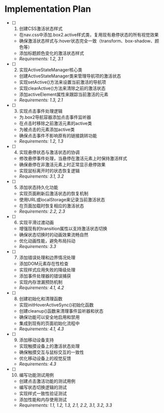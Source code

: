 # Implementation Plan

- [ ] 1. 创建CSS激活状态样式


  - 在nav.css中添加.box2.active样式类，复用现有悬停状态的所有视觉效果
  - 确保激活状态样式与:hover状态完全一致（transform、box-shadow、颜色等）
  - 添加标题颜色变化的激活状态样式
  - _Requirements: 1.2, 3.1_

- [ ] 2. 实现ActiveStateManager核心类
  - 创建ActiveStateManager类来管理导航项的激活状态
  - 实现setActive()方法来设置当前激活的导航项
  - 实现clearActive()方法来清除之前的激活状态
  - 添加activeElement属性来跟踪当前激活的元素
  - _Requirements: 1.3, 2.1_

- [ ] 3. 实现点击事件处理逻辑
  - 为.box2导航容器添加点击事件监听器
  - 在点击时移除之前激活元素的active类
  - 为被点击的元素添加active类
  - 确保点击事件不影响原有的链接跳转功能
  - _Requirements: 1.2, 1.3_

- [ ] 4. 实现悬停状态与激活状态的协调
  - 修改悬停事件处理，当悬停在激活元素上时保持激活样式
  - 确保悬停在非激活元素上时正常显示悬停效果
  - 实现鼠标离开时的状态恢复逻辑
  - _Requirements: 3.1, 3.2_

- [ ] 5. 添加状态持久化功能
  - 实现页面刷新后激活状态的恢复机制
  - 使用URL或localStorage来记录当前激活状态
  - 在页面加载时恢复相应的激活状态
  - _Requirements: 2.2, 2.3_

- [ ] 6. 实现平滑过渡动画
  - 增强现有的transition属性以支持激活状态切换
  - 确保状态切换时的动画效果流畅自然
  - 优化动画性能，避免布局抖动
  - _Requirements: 3.3_

- [ ] 7. 添加错误处理和边界情况处理
  - 添加DOM元素存在性检查
  - 实现样式应用失败的降级处理
  - 添加事件处理器的错误捕获
  - 实现内存泄漏预防机制
  - _Requirements: 4.1, 4.2_

- [ ] 8. 创建初始化和清理函数
  - 实现initHoverActiveSync()初始化函数
  - 创建cleanup()函数来清理事件监听器和状态
  - 确保功能可以安全地启用和禁用
  - 集成到现有的页面初始化流程中
  - _Requirements: 4.1, 4.3_

- [ ] 9. 添加移动设备支持
  - 实现触摸设备上的激活状态处理
  - 确保触摸交互与鼠标交互的一致性
  - 优化移动设备上的视觉反馈
  - _Requirements: 4.3_

- [ ] 10. 编写功能测试用例
  - 创建点击激活功能的测试用例
  - 编写状态切换逻辑的测试
  - 实现样式一致性验证测试
  - 添加性能和内存使用测试
  - _Requirements: 1.1, 1.2, 1.3, 2.1, 2.2, 3.1, 3.2, 3.3_